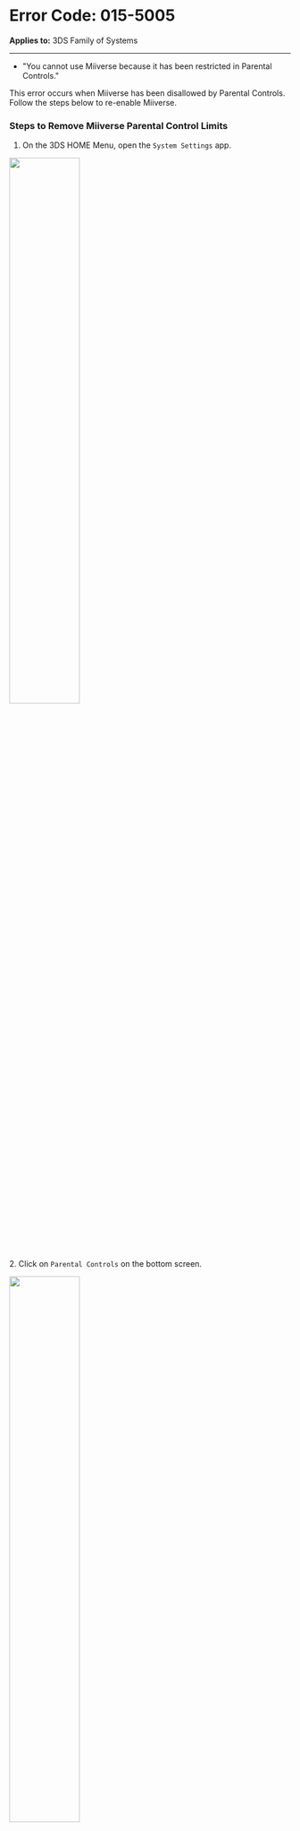 # Error Code: 015-5005
**Applies to:** 3DS Family of Systems

---

- "You cannot use Miiverse because it has been restricted in Parental Controls."

This error occurs when Miiverse has been disallowed by Parental Controls. Follow the steps below to re-enable Miiverse.

### Steps to Remove Miiverse Parental Control Limits
  1. On the 3DS HOME Menu, open the `System Settings` app.

  <img src="/assets/images/docs/errors/pc-3ds-1.png" width=50% height=auto/><br><br>
  2. Click on `Parental Controls` on the bottom screen.

  <img src="/assets/images/docs/errors/pc-3ds-2.png" width=50% height=auto/><br><br>
  3. Click on `Change` and enter your PIN.

  <img src="/assets/images/docs/errors/pc-3ds-3.png" width=50% height=auto/><br><br>
  4. Click on `Set Restrictions`.

  <img src="/assets/images/docs/errors/pc-3ds-4.png" width=50% height=auto/><br><br>
  5. Scroll down to the `Miiverse` button.

  <img src="/assets/images/docs/errors/pc-3ds-5.png" width=50% height=auto/><br><br>
  6. Click the `Miiverse` button, and then select `Do Not Restrict`.

  <img src="/assets/images/docs/errors/pc-3ds-6.png" width=50% height=auto/><br><br>

  Parental Controls should now be disabled for Miiverse.

---

If you have not yet connected to Pretendo, please follow the instructions [here](/docs/install) to get started.

If you are still unable to connect, please request to speak to a moderator in the [Discord server](https://invite.gg/pretendo).

